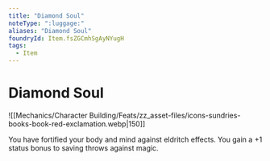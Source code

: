 ```yaml
---
title: "Diamond Soul"
noteType: ":luggage:"
aliases: "Diamond Soul"
foundryId: Item.fsZGCmhSgAyNYugH
tags:
  - Item
---
```


# Diamond Soul
![[Mechanics/Character Building/Feats/zz_asset-files/icons-sundries-books-book-red-exclamation.webp|150]]

You have fortified your body and mind against eldritch effects. You gain a +1 status bonus to saving throws against magic.

